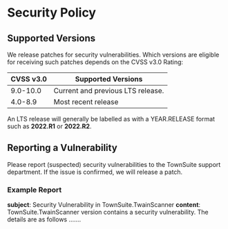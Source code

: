 # Security Policy

## Supported Versions


We release patches for security vulnerabilities.  Which versions are eligible for receiving such patches depends on the CVSS v3.0 Rating:

| CVSS v3.0 | Supported Versions                        |
| --------- | ----------------------------------------- |
| 9.0-10.0  | Current and previous LTS release.         |
| 4.0-8.9   | Most recent release                       |

An LTS release will generally be labelled as with a YEAR.RELEASE format such as __2022.R1__ or __2022.R2__. 

## Reporting a Vulnerability

Please report (suspected) security vulnerabilities to the TownSuite support department. 
If the issue is confirmed, we will release a patch.


### Example Report
**subject**: Security Vulnerability in TownSuite.TwainScanner
**content**: TownSuite.TwainScanner version <version number> contains a security vulnerability.  The details are as follows .......
